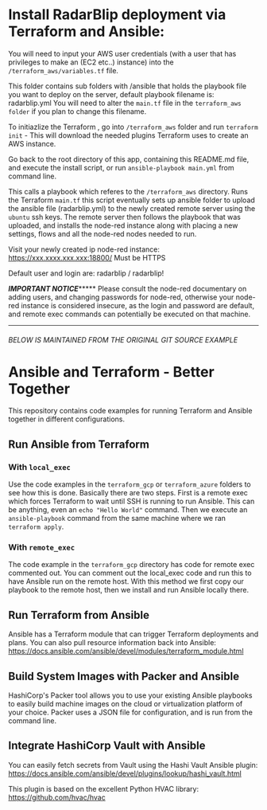 

# Install RadarBlip deployment via Terraform and Ansible:

You will need to input your AWS user credentials (with a user that has privileges to make an (EC2 etc..) instance) into the `/terraform_aws/variables.tf` file.

This folder contains sub folders with /ansible that holds the playbook file you want to deploy on the server, default playbook filename is:  radarblip.yml
You will need to alter the `main.tf` file in the `terraform_aws folder` if you plan to change this filename.

To initiazlize the Terraform , go into `/terraform_aws`  folder and run `terraform init` -  This will download the needed plugins Terraform uses to create an AWS instance.

Go back to the root directory of this app, containing this README.md file, and execute the install script, or run `ansible-playbook main.yml` from command line.  

This calls a playbook which referes to the `/terraform_aws` directory.
Runs the Terraform `main.tf` 
this script eventually sets up ansible folder to upload the ansible file (radarblip.yml) to the newly created remote server using the `ubuntu` ssh keys.
The remote server then follows the playbook that was uploaded, and installs the node-red instance along with placing a new settings, flows and all the node-red nodes needed to run.

Visit your newly created ip node-red instance:   
https://xxx.xxxx.xxx.xxx:18800/
Must be HTTPS

Default user and login are:  radarblip / radarblip!

*********IMPORTANT NOTICE**************
Please consult the node-red documentary on adding users, and changing passwords for node-red, otherwise your node-red instance is considered insecure, as the login and password are default, and remote exec commands can potentially be executed on that machine.
***************************************


###### BELOW IS MAINTAINED FROM THE ORIGINAL GIT SOURCE EXAMPLE

# Ansible and Terraform - Better Together
This repository contains code examples for running Terraform and Ansible together in different configurations.

## Run Ansible from Terraform
### With `local_exec`
Use the code examples in the `terraform_gcp` or `terraform_azure` folders to see how this is done. Basically there are two steps. First is a remote exec which forces Terraform to wait until SSH is running to run Ansible. This can be anything, even an `echo "Hello World"` command. Then we execute an `ansible-playbook` command from the same machine where we ran `terraform apply`.

### With `remote_exec`
The code example in the `terraform_gcp` directory has code for remote exec commented out. You can comment out the local_exec code and run this to have Ansible run on the remote host. With this method we first copy our playbook to the remote host, then we install and run Ansible locally there.

## Run Terraform from Ansible
Ansible has a Terraform module that can trigger Terraform deployments and plans. You can also pull resource information back into Ansible:
https://docs.ansible.com/ansible/devel/modules/terraform_module.html

## Build System Images with Packer and Ansible
HashiCorp's Packer tool allows you to use your existing Ansible playbooks to easily build machine images on the cloud or virtualization platform of your choice. Packer uses a JSON file for configuration, and is run from the command line. 

## Integrate HashiCorp Vault with Ansible
You can easily fetch secrets from Vault using the Hashi Vault Ansible plugin:
https://docs.ansible.com/ansible/devel/plugins/lookup/hashi_vault.html

This plugin is based on the excellent Python HVAC library:
https://github.com/hvac/hvac